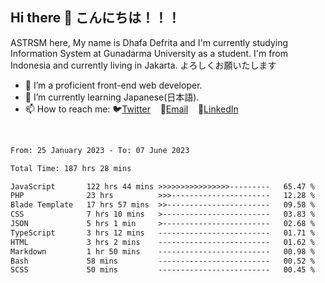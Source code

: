 ## Hi there 👋 こんにちは！！！
ASTRSM here, My name is Dhafa Defrita and I'm currently studying Information System at Gunadarma University as a student. I'm from Indonesia and currently living in Jakarta. よろしくお願いたします

- 🔭 I’m a proficient front-end web developer.
- 🌱 I’m currently learning Japanese(日本語).
- 📫 How to reach me: 🐦[Twitter](https://twitter.com/0_astrsm)&nbsp;&nbsp;&nbsp;&nbsp;📧[Email](ddefrito84@gmail.com)&nbsp;&nbsp;&nbsp;&nbsp;💼[LinkedIn](https://www.linkedin.com/in/dhafa-defrita-rama-yudistira-9357a9229/)
<br>
<!-- <p align="left">
<a href="https://github.com/ASTRSM">
  <img height="180em" src="https://github-readme-stats-eight-theta.vercel.app/api?username=ASTRSM&show_icons=true&theme=dracula&include_all_commits=true&count_private=true"/>
  <img height="180em" src="https://github-readme-stats-eight-theta.vercel.app/api/top-langs/?username=ASTRSM&layout=compact&langs_count=8&theme=dracula"/>
</a>
</p> -->

<!--START_SECTION:waka-->

```txt
From: 25 January 2023 - To: 07 June 2023

Total Time: 187 hrs 28 mins

JavaScript       122 hrs 44 mins >>>>>>>>>>>>>>>>---------   65.47 %
PHP              23 hrs          >>>----------------------   12.28 %
Blade Template   17 hrs 57 mins  >>-----------------------   09.58 %
CSS              7 hrs 10 mins   >------------------------   03.83 %
JSON             5 hrs 1 min     >------------------------   02.68 %
TypeScript       3 hrs 12 mins   -------------------------   01.71 %
HTML             3 hrs 2 mins    -------------------------   01.62 %
Markdown         1 hr 50 mins    -------------------------   00.98 %
Bash             58 mins         -------------------------   00.52 %
SCSS             50 mins         -------------------------   00.45 %
```

<!--END_SECTION:waka-->
